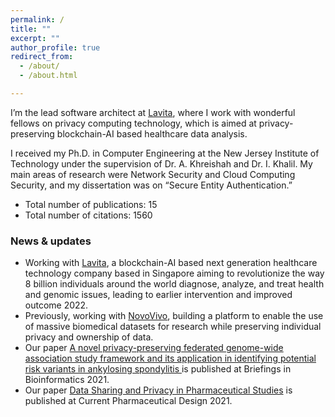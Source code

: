 ```yaml
---
permalink: / 
title: ""
excerpt: ""
author_profile: true
redirect_from:
  - /about/
  - /about.html

---
```

I’m the lead software architect at [Lavita](https://www.lavita.ai/), where I work with wonderful fellows on privacy computing technology, which is aimed at privacy-preserving blockchain-AI based healthcare data analysis.

I received my Ph.D. in Computer Engineering at the New Jersey Institute of Technology under the supervision of Dr. A. Khreishah and Dr. I. Khalil. My main areas of research were Network Security and Cloud Computing Security, and my dissertation was on “Secure Entity Authentication.” 

* Total number of publications: 15
* Total number of citations: 1560

### News & updates
* Working with [Lavita](https://www.lavita.ai/), a blockchain-AI based next generation healthcare technology company based in Singapore aiming to revolutionize the way 8 billion individuals around the world diagnose, analyze, and treat health and genomic issues, leading to earlier intervention and improved outcome 2022.
* Previously, working with [NovoVivo](http://www.novovivo.io/), building a platform to enable the use of massive biomedical datasets for research while preserving individual privacy and ownership of data.
* Our paper [A novel privacy-preserving federated genome-wide association study framework and its application in identifying potential risk variants in ankylosing spondylitis ](https://academic.oup.com/bib/article-abstract/22/3/bbaa090/5860679) is published at Briefings in Bioinformatics 2021.
* Our paper [Data Sharing and Privacy in Pharmaceutical Studies](https://aclanthology.org/2022.csrr-1.6/](https://www.ingentaconnect.com/content/ben/cpd/2021/00000027/00000007/art00003)) is published at Current Pharmaceutical Design 2021.

